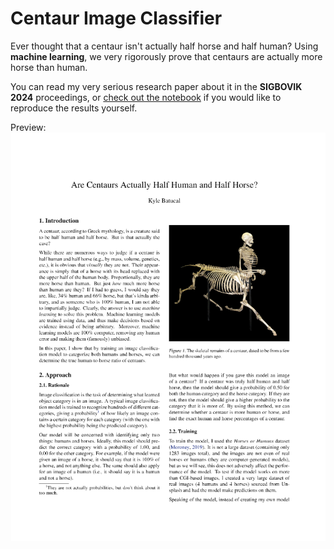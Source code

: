 # Centaur Image Classifier

Ever thought that a centaur isn't actually half horse and half human? Using **machine learning**, we very rigorously prove that centaurs are actually more horse than human.

You can read my very serious research paper about it in the **SIGBOVIK 2024** proceedings, or [check out the notebook](https://github.com/kylebatucal/centaur-classifier/blob/main/centaur_classifier.ipynb) if you would like to reproduce the results yourself.

Preview:
[![](data/pdf_preview.png)](https://github.com/kylebatucal/centaur-classifier/blob/main/sigbovik_2024.pdf)
